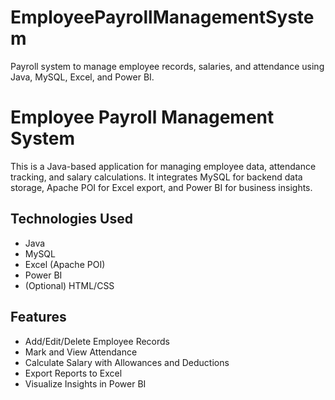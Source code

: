 # EmployeePayrollManagementSystem
Payroll system to manage employee records, salaries, and attendance using Java, MySQL, Excel, and Power BI.

# Employee Payroll Management System

This is a Java-based application for managing employee data, attendance tracking, and salary calculations. It integrates MySQL for backend data storage, Apache POI for Excel export, and Power BI for business insights.

## Technologies Used
- Java
- MySQL
- Excel (Apache POI)
- Power BI
- (Optional) HTML/CSS

## Features
- Add/Edit/Delete Employee Records
- Mark and View Attendance
- Calculate Salary with Allowances and Deductions
- Export Reports to Excel
- Visualize Insights in Power BI

